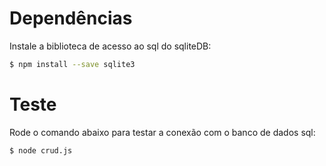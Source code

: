 

# Dependências

Instale a biblioteca de acesso ao sql do sqliteDB:

```bash
$ npm install --save sqlite3

```

# Teste

Rode o comando abaixo para testar a conexão com o banco de dados sql:
```bash
$ node crud.js
```
